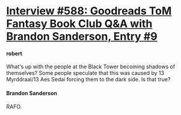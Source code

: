 # [Interview #588: Goodreads ToM Fantasy Book Club Q&A with Brandon Sanderson, Entry #9](https://www.theoryland.com/intvmain.php?i=588#9)

#### robert

What's up with the people at the Black Tower becoming shadows of themselves? Some people speculate that this was caused by 13 Myrddraal/13 Aes Sedai forcing them to the dark side. Is that true?

#### Brandon Sanderson

RAFO.

